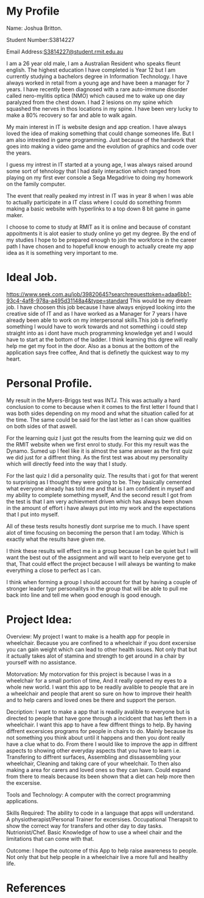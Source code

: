 # My Profile

Name: Joshua Britton.  

Student Number:S3814227

Email Address:S3814227@student.rmit.edu.au

I am a 26 year old male, I am a Australian Resident who speaks fleunt english. The highest education I have completed is Year 12 but I am currently studying a bachelors degree in Information Technology. I have always worked in retail from a young age and have been a manager for 7 years. I have recently been diagnosed with a rare auto-immune disorder called nero-mylitis optica (NMO) which caused me to wake up one day paralyzed from the chest down. I had 2 lesions on my spine which squashed the nerves in thos locations in my spine. I have been very lucky to make a 80% recovery so far and able to walk again.

My main interest in IT is website design and app creation. I have always loved the idea of making something that could change someones life. But I am also intrested in game programming. Just because of the hardwork that goes into making a video game and the evolution of graphics and code over the years.

I guess my intrest in IT started at a young age, I was always raised around some sort of tehnology that I had daily interaction which ranged from playing on my first ever console a Sega Megadrive to doing my homework on the family computer.

The event that really peaked my intrest in IT was in year 8 when I was able to actually participate in a IT class where I could do something fromm making a basic website with hyperlinks to a top down 8 bit game in game maker.

I choose to come to study at RMIT as it is online and because of constant appoitments it is alot easier to study online yo get my degree.
By the end of my studies I hope to be prepared enough to join the workforce in the career path I have chosen and to hopefull know enough to actually create my app idea as it is something very important to me.

# Ideal Job.

https://www.seek.com.au/job/39820645?searchrequesttoken=adaa6bb1-93c4-4af8-978a-a495d31148a4&type=standard This would be my dream job. I have choosen this job because I have always enjoyed looking into the creative side of IT and as I have worked as a Manager for 7 years I have already been able to work on my interpersonal skills.This job is definetly something I would have to work towards and not something i could step straight into as i dont have much programming knowledge yet and I would have to start at the bottom of the ladder. I think learning this dgree will really help me get my foot in the door. Also as a bonus at the bottom of the application says free coffee, And that is definetly the quickest way to my heart.

# Personal Profile.

My result in the Myers-Briggs test was INTJ. This was actually a hard conclusion to come to because when it comes to the first letter I found that I was both sides depending on my mood and what the situation called for at the time. The same could be said for the last letter as I can show qualities on both sides of that aswell.

For the learning quiz I just got the results from the learning quiz we did on the RMIT website when we first enrol to study. For this my result was the Dynamo. Sumed up I feel like it is almost the same answer as the first quiz we did just for a diffrent thing. As the first test was about my personality which will directly feed into the way that I study.

For the last quiz I did a personality quiz. The results that i got for that werent to surprising as I thought they were going to be. They basically cemented what everyone already has told me and that is I am confident in myself and my ability to complete something myself, And the second result I got from the test is that I am very achievment driven which has always been shown in the amount of effort i have always put into my work and the expectations that I put into myself.

All of these tests results honestly dont surprise me to much. I have spent alot of time focusing on becoming the person that I am today. Which is exactly what the results have given me.

I think these results will effect me in  a group because I can be quiet but I will want the best out of the assignment and will want to help everyone get to that, That could effect the project because I will always be wanting to make everything a close to perfect as I can.

I think when forming a group I should account for that by having a couple of stronger leader typr personalitys in the group that will be able to pull me back into line and tell me when good enough is good enough.

# Project Idea:

Overview:
My project I want to make is a health app for people in  wheelchair. Because you are confined to a wheelchair if you dont excersise you can gain weight which can lead to other health issues. Not only that but it actually takes alot of stamina and strength to get around in a chair by yourself with no assistance.

Motorvation:
My motorvation for this project is because I  was in a wheelchair for a small portion of time, And it really opened my eyes to a whole new world.  I want this app to be readily avalible to people that are in a wheelchair and people that arent so sure on how to improve their health and to help carers and loved ones be there and support the person.

Decription:
I want to make a app that is readily avalible to everyone but is directed to people that have gone through a incidcent that has left them in a wheelchair. I want this app to have a few diffrent things to help. By having diffrent excersices programs for people in chairs to do. Mainly because its not something you think about until it happens and then you dont really have a clue what to do.
From there I would like to improve the app in diffrent aspects to showing other everyday aspects that you have to learn i.e. Transfering to diffrent surfaces, Assembling and dissassembling your wheelchair, Cleaning and taking care of your wheelchair. To then also making a area for carers and loved ones so they can learn. 
Could expand from there to meals because its been shown that a diet can help more then the excersise.

Tools and Technology:
A computer with the correct programming applications.

Skills Required:
The ability to code in a language that apps will understand.
A physiotherapist/Personal Trainer for excersises.
Occupational Therapsit to show the correct way for transfers and other day to day tasks.
Nutrionist/Chef.
Basic Knowledge of how to use a wheel chair and the limitations that can come with that.

Outcome:
I hope the outcome of this App to help raise awareness to people. Not only that but help people in a wheelchair live a more full and healthy life.

# References
